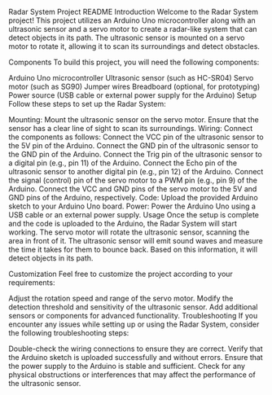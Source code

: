 Radar System Project README
Introduction
Welcome to the Radar System project! This project utilizes an Arduino Uno microcontroller along with an ultrasonic sensor and a servo motor to create a radar-like system that can detect objects in its path.
The ultrasonic sensor is mounted on a servo motor to rotate it, allowing it to scan its surroundings and detect obstacles.

Components
To build this project, you will need the following components:

Arduino Uno microcontroller
Ultrasonic sensor (such as HC-SR04)
Servo motor (such as SG90)
Jumper wires
Breadboard (optional, for prototyping)
Power source (USB cable or external power supply for the Arduino)
Setup
Follow these steps to set up the Radar System:

Mounting: Mount the ultrasonic sensor on the servo motor. Ensure that the sensor has a clear line of sight to scan its surroundings.
Wiring: Connect the components as follows:
Connect the VCC pin of the ultrasonic sensor to the 5V pin of the Arduino.
Connect the GND pin of the ultrasonic sensor to the GND pin of the Arduino.
Connect the Trig pin of the ultrasonic sensor to a digital pin (e.g., pin 11) of the Arduino.
Connect the Echo pin of the ultrasonic sensor to another digital pin (e.g., pin 12) of the Arduino.
Connect the signal (control) pin of the servo motor to a PWM pin (e.g., pin 9) of the Arduino.
Connect the VCC and GND pins of the servo motor to the 5V and GND pins of the Arduino, respectively.
Code: Upload the provided Arduino sketch to your Arduino Uno board.
Power: Power the Arduino Uno using a USB cable or an external power supply.
Usage
Once the setup is complete and the code is uploaded to the Arduino, the Radar System will start working. The servo motor will rotate the ultrasonic sensor, scanning the area in front of it.
The ultrasonic sensor will emit sound waves and measure the time it takes for them to bounce back. Based on this information, it will detect objects in its path.

Customization
Feel free to customize the project according to your requirements:

Adjust the rotation speed and range of the servo motor.
Modify the detection threshold and sensitivity of the ultrasonic sensor.
Add additional sensors or components for advanced functionality.
Troubleshooting
If you encounter any issues while setting up or using the Radar System, consider the following troubleshooting steps:

Double-check the wiring connections to ensure they are correct.
Verify that the Arduino sketch is uploaded successfully and without errors.
Ensure that the power supply to the Arduino is stable and sufficient.
Check for any physical obstructions or interferences that may affect the performance of the ultrasonic sensor.
